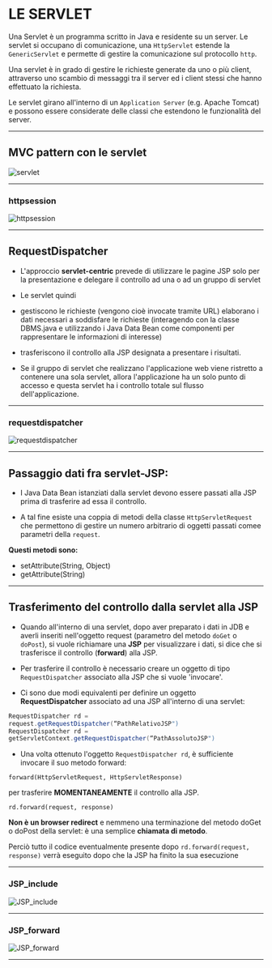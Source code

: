 # LE SERVLET

Una Servlet è un programma scritto in Java e residente su un server.
Le servlet si occupano di comunicazione, una `HttpServlet` estende la `GenericServlet` e permette di gestire la comunicazione sul protocollo `http`.

Una servlet è in grado di gestire le richieste generate da uno o più client, attraverso uno scambio di
messaggi tra il server ed i client stessi che hanno effettuato la richiesta.

Le servlet girano all'interno di un `Application Server` (e.g. Apache Tomcat) e possono essere considerate delle classi
che estendono le funzionalità del server.

---

## MVC pattern con le servlet

![servlet](https://raw.githubusercontent.com/maboglia/CorsoJava/master/appunti/img/JSP/model2.jpg)

---

### httpsession

![httpsession](https://raw.githubusercontent.com/maboglia/CorsoJava/master/appunti/img/JSP/httpsession.JPG)

---

## RequestDispatcher

* L'approccio **servlet-centric** prevede di utilizzare le pagine JSP solo per la presentazione e delegare il controllo ad una o ad un gruppo di servlet
* Le servlet quindi
* gestiscono le richieste (vengono cioè invocate tramite URL) elaborano i dati necessari a soddisfare le richieste (interagendo con la classe DBMS.java e utilizzando i Java Data Bean come componenti per rappresentare le informazioni di interesse)
* trasferiscono il controllo alla JSP designata a presentare i risultati.

* Se il gruppo di servlet che realizzano l'applicazione web viene ristretto a contenere una sola servlet, allora l'applicazione ha un solo punto di accesso e questa servlet ha i controllo totale sul flusso dell'applicazione.

---

### requestdispatcher

![requestdispatcher](https://raw.githubusercontent.com/maboglia/CorsoJava/master/appunti/img/JSP/requestdispatcher.JPG)

---

## Passaggio dati fra servlet-JSP:

* I Java Data Bean istanziati dalla servlet devono essere passati alla JSP prima di trasferire ad essa il controllo. 

* A tal fine esiste una coppia di metodi della classe `HttpServletRequest` che permettono di gestire un numero arbitrario di oggetti passati comee parametri della `request`. 

__Questi metodi sono:__
* setAttribute(String, Object)
* getAttribute(String)

---
## Trasferimento del controllo dalla servlet alla JSP

* Quando all'interno di una servlet, dopo aver preparato i dati in JDB e averli inseriti nell'oggetto request (parametro del metodo `doGet` o `doPost`), si vuole richiamare una **JSP** per visualizzare i dati, si dice che si trasferisce il controllo (**forward**) alla JSP.
* Per trasferire il controllo è necessario creare un oggetto di tipo `RequestDispatcher` associato alla JSP che si vuole 'invocare'.

* Ci sono due modi equivalenti per definire un oggetto **RequestDispatcher** associato ad una JSP all'interno di una servlet:

```java
RequestDispatcher rd =
request.getRequestDispatcher(“PathRelativoJSP")
RequestDispatcher rd =
getServletContext.getRequestDispatcher(“PathAssolutoJSP")
```

* Una volta ottenuto l'oggetto `RequestDispatcher rd`, è sufficiente invocare il suo metodo forward:

```forward(HttpServletRequest, HttpServletResponse)```

per trasferire **MOMENTANEAMENTE** il controllo alla JSP.

```rd.forward(request, response)```

**Non è un browser redirect** e nemmeno una terminazione del metodo doGet o doPost della servlet: è una semplice **chiamata di metodo**.

Perciò tutto il codice eventualmente presente dopo `rd.forward(request, response)` verrà eseguito dopo che la JSP ha finito la sua esecuzione

---

### JSP_include

![JSP_include](https://raw.githubusercontent.com/maboglia/CorsoJava/master/appunti/img/JSP/JSP_include.jpeg)

---

### JSP_forward

![JSP_forward](https://raw.githubusercontent.com/maboglia/CorsoJava/master/appunti/img/JSP/JSP_forward.jpeg)

---
